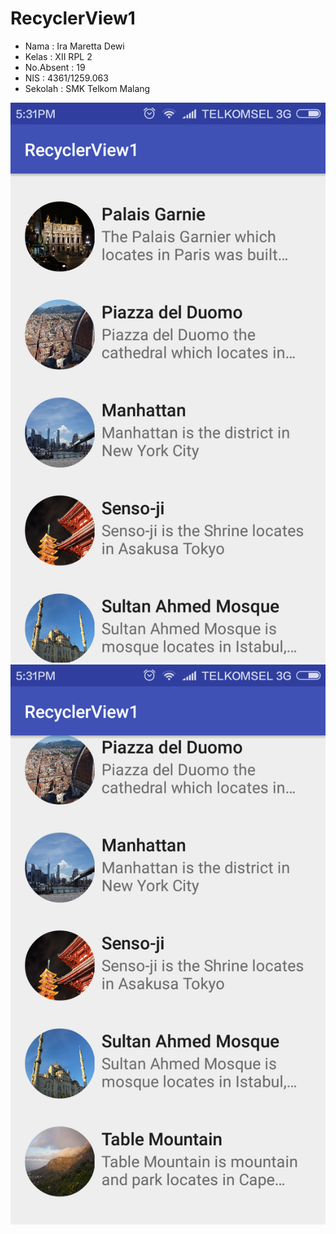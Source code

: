 # RecyclerView1

* Nama    : Ira Maretta Dewi
* Kelas   : XII RPL 2
* No.Absent : 19
* NIS     : 4361/1259.063
* Sekolah : SMK Telkom Malang

![Screenshoot](https://github.com/IraMaretta/RecyclerView1/blob/master/Screenshot_2016-11-05-17-31-47_id.sch.smktelkom_mlg.learn.recyclerview1.png)
![Screenshoot](https://github.com/IraMaretta/RecyclerView1/blob/master/Screenshot_2016-11-05-17-31-55_id.sch.smktelkom_mlg.learn.recyclerview1.png)
